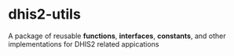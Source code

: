 # dhis2-utils
A package of reusable **functions**, **interfaces**, **constants**, and other implementations for DHIS2 related appications

